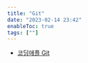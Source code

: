 ```yaml
---
title: "Git"
date: "2023-02-14 23:42"
enableToc: true
tags: [""]
---
```

- [코딩애플 Git](notes/TIL/fragment/tech/git/apple-git)
